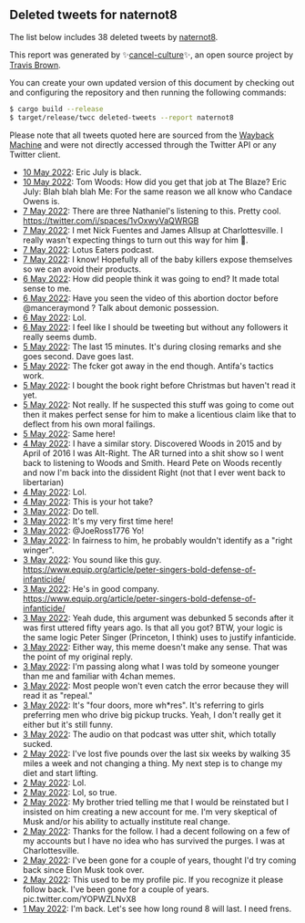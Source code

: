 ## Deleted tweets for naternot8

The list below includes 38 deleted tweets by
[naternot8](https://twitter.com/naternot8).



This report was generated by ✨[cancel-culture](https://github.com/travisbrown/cancel-culture)✨,
an open source project by [Travis Brown](https://twitter.com/travisbrown).

You can create your own updated version of this document by checking out and configuring the
repository and then running the following commands:

```bash
$ cargo build --release
$ target/release/twcc deleted-tweets --report naternot8
```

Please note that all tweets quoted here are sourced from the
[Wayback Machine](https://web.archive.org) and were not directly accessed through the Twitter API or
any Twitter client.

* [10 May 2022](https://web.archive.org/web/20220510155833/https://twitter.com/Naternot8/status/1524042833644109825): Eric July is black. <!--1524053289653972992-->
* [10 May 2022](https://web.archive.org/web/20220510155833/https://twitter.com/Naternot8/status/1524042833644109825): Tom Woods: How did you get that job at The Blaze?  Eric July: Blah blah blah  Me: For the same reason we all know who Candace Owens is. <!--1524042833644109825-->
* [ 7 May 2022](https://web.archive.org/web/20220507222650/https://twitter.com/Naternot8/status/1523066757077880832): There are three Nathaniel's listening to this. Pretty cool. https://twitter.com/i/spaces/1vOxwyVaQWRGB <!--1523066757077880832-->
* [ 7 May 2022](https://web.archive.org/web/20220507170338/https://twitter.com/Naternot8/status/1522985468945702914): I met Nick Fuentes and James Allsup at Charlottesville. I really wasn't expecting things to turn out this way for him 🤣. <!--1522985468945702914-->
* [ 7 May 2022](https://web.archive.org/web/20220507123350/https://twitter.com/Naternot8/status/1522917580557762560): Lotus Eaters podcast. <!--1522917580557762560-->
* [ 7 May 2022](https://web.archive.org/web/20220507011101/https://twitter.com/Naternot8/status/1522745665239101444): I know! Hopefully all of the baby killers expose themselves so we can avoid their products. <!--1522745665239101444-->
* [ 6 May 2022](https://web.archive.org/web/20220506224622/https://twitter.com/Naternot8/status/1522708168102629376): How did people think it was going to end? It made total sense to me. <!--1522708168102629376-->
* [ 6 May 2022](https://web.archive.org/web/20220506223341/https://twitter.com/Naternot8/status/1522706131302461441): Have you seen the video of this abortion doctor before  @manceraymond ? Talk about demonic possession. <!--1522706131302461441-->
* [ 6 May 2022](https://web.archive.org/web/20220506193049/https://twitter.com/Naternot8/status/1522659942645342209): Lol. <!--1522659942645342209-->
* [ 6 May 2022](https://web.archive.org/web/20220506162801/https://twitter.com/Naternot8/status/1522614109702963201): I feel like I should be tweeting but without any followers it really seems dumb. <!--1522614109702963201-->
* [ 5 May 2022](https://web.archive.org/web/20220505215258/https://twitter.com/Naternot8/status/1522333393643524098): The last 15 minutes. It's during closing remarks and she goes second. Dave goes last. <!--1522333393643524098-->
* [ 5 May 2022](https://web.archive.org/web/20220505104905/https://twitter.com/Naternot8/status/1522166385291448321): The fcker got away in the end though. Antifa's tactics work. <!--1522166385291448321-->
* [ 5 May 2022](https://web.archive.org/web/20220505012012/https://twitter.com/Naternot8/status/1522023172106768384): I bought the book right before Christmas but haven't read it yet. <!--1522023172106768384-->
* [ 5 May 2022](https://web.archive.org/web/20220505011856/https://twitter.com/Naternot8/status/1522022740898820096): Not really. If he suspected this stuff was going to come out then it makes perfect sense for him to make a licentious claim like that to deflect from his own moral failings. <!--1522022740898820096-->
* [ 5 May 2022](https://web.archive.org/web/20220505011216/https://twitter.com/Naternot8/status/1522021133847085059): Same here! <!--1522021133847085059-->
* [ 4 May 2022](https://web.archive.org/web/20220504173904/https://twitter.com/Naternot8/status/1521907050955034626): I have a similar story. Discovered Woods in 2015 and by April of 2016 I was Alt-Right. The AR turned into a shit show so I went back to listening to Woods and Smith. Heard Pete on Woods recently and now I'm back into the dissident Right (not that I ever went back to libertarian) <!--1521907050955034626-->
* [ 4 May 2022](https://web.archive.org/web/20220504104748/https://twitter.com/Naternot8/status/1521803522567774211): Lol. <!--1521803522567774211-->
* [ 4 May 2022](https://web.archive.org/web/20220504004026/https://twitter.com/Naternot8/status/1521650790422691848): This is your hot take? <!--1521650790422691848-->
* [ 3 May 2022](https://web.archive.org/web/20220503223730/https://twitter.com/Naternot8/status/1521619780087730176): Do tell. <!--1521619780087730176-->
* [ 3 May 2022](https://web.archive.org/web/20220503164752/https://twitter.com/Naternot8/status/1521531902808801280): It's my very first time here! <!--1521531902808801280-->
* [ 3 May 2022](https://web.archive.org/web/20220503160511/https://twitter.com/Naternot8/status/1521521176333504513): @JoeRoss1776  Yo! <!--1521521176333504513-->
* [ 3 May 2022](https://web.archive.org/web/20220503154936/https://twitter.com/Naternot8/status/1521517265287589889): In fairness to him, he probably wouldn't identify as a "right winger". <!--1521517265287589889-->
* [ 3 May 2022](https://web.archive.org/web/20220503154638/https://twitter.com/Naternot8/status/1521516419736817667): You sound like this guy.  https://www.equip.org/article/peter-singers-bold-defense-of-infanticide/ <!--1521516419736817667-->
* [ 3 May 2022](https://web.archive.org/web/20220503154534/https://twitter.com/Naternot8/status/1521516119294631936): He's in good company.  https://www.equip.org/article/peter-singers-bold-defense-of-infanticide/ <!--1521516119294631936-->
* [ 3 May 2022](https://web.archive.org/web/20220503154223/https://twitter.com/Naternot8/status/1521515321844277248): Yeah dude, this argument was debunked 5 seconds after it was first uttered fifty years ago. Is that all you got? BTW, your logic is the same logic Peter Singer (Princeton, I think) uses to justify infanticide. <!--1521515321844277248-->
* [ 3 May 2022](https://web.archive.org/web/20220503141217/https://twitter.com/Naternot8/status/1521492745042509831): Either way, this meme doesn't make any sense. That was the point of my original reply. <!--1521492745042509831-->
* [ 3 May 2022](https://web.archive.org/web/20220503142148/https://twitter.com/Naternot8/status/1521492350937219083): I'm passing along what I was told by someone younger than me and familiar with 4chan memes. <!--1521492350937219083-->
* [ 3 May 2022](https://web.archive.org/web/20220503113449/https://twitter.com/Naternot8/status/1521453124254408704): Most people won't even catch the error because they will read it as "repeal." <!--1521453124254408704-->
* [ 3 May 2022](https://web.archive.org/web/20220503094724/https://twitter.com/Naternot8/status/1521426129114050560): It's "four doors, more wh*res". It's referring to girls preferring men who drive big pickup trucks. Yeah, I don't really get it either but it's still funny. <!--1521426129114050560-->
* [ 3 May 2022](https://web.archive.org/web/20220503012101/https://twitter.com/Naternot8/status/1521298538805841925): The audio on that podcast was utter shit, which totally sucked. <!--1521298538805841925-->
* [ 2 May 2022](https://web.archive.org/web/20220502230838/https://twitter.com/Naternot8/status/1521264268322222080): I've lost five pounds over the last six weeks by walking 35 miles a week and not changing a thing. My next step is to change my diet and start lifting. <!--1521264268322222080-->
* [ 2 May 2022](https://web.archive.org/web/20220502212931/https://twitter.com/Naternot8/status/1521240393987366913): Lol. <!--1521240393987366913-->
* [ 2 May 2022](https://web.archive.org/web/20220502160648/https://twitter.com/Naternot8/status/1521158966033764353): Lol, so true. <!--1521158966033764353-->
* [ 2 May 2022](https://web.archive.org/web/20220502015110/https://twitter.com/Naternot8/status/1520943068727463938): My brother tried telling me that I would be reinstated but I insisted on him creating a new account for me. I'm very skeptical of Musk and/or his ability to actually institute real change. <!--1520943068727463938-->
* [ 2 May 2022](https://web.archive.org/web/20220502014027/https://twitter.com/Naternot8/status/1520941155201994753): Thanks for the follow. I had a decent following on a few of my accounts but I have no idea who has survived the purges. I was at Charlottesville. <!--1520941155201994753-->
* [ 2 May 2022](https://web.archive.org/web/20220502013307/https://twitter.com/Naternot8/status/1520939349143179264): I've been gone for a couple of years, thought I'd try coming back since Elon Musk took over. <!--1520939349143179264-->
* [ 2 May 2022](https://web.archive.org/web/20220502125348/https://twitter.com/Naternot8/status/1520938766008991744): This used to be my profile pic. If you recognize it please follow back. I've been gone for a couple of years. pic.twitter.com/YOPWZLNvX8 <!--1520938766008991744-->
* [ 1 May 2022](https://web.archive.org/web/20220501221940/https://twitter.com/Naternot8/status/1520889922412060673): I'm back. Let's see how long round 8 will last. I need frens. <!--1520889922412060673-->
